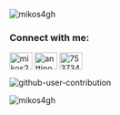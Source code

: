 
<p align="left"> <img src="https://komarev.com/ghpvc/?username=mikos4gh&label=Profile%20views&color=0e75b6&style=flat" alt="mikos4gh" /> </p>

<h3 align="left">Connect with me:</h3>
<p align="left">
<a href="https://instagram.com/mikos296" target="blank"><img align="center" src="https://raw.githubusercontent.com/rahuldkjain/github-profile-readme-generator/master/src/images/icons/Social/instagram.svg" alt="mikos296" height="30" width="40" /></a>
<a href="https://www.youtube.com/@anttino" target="blank"><img align="center" src="https://raw.githubusercontent.com/rahuldkjain/github-profile-readme-generator/master/src/images/icons/Social/youtube.svg" alt="anttino" height="30" width="40" /></a>
<a href="https://discord.gg/753734557039198267" target="blank"><img align="center" src="https://raw.githubusercontent.com/rahuldkjain/github-profile-readme-generator/master/src/images/icons/Social/discord.svg" alt="753734557039198267" height="30" width="40" /></a>
</p>

<!-- Proudly created with GPRM ( https://gprm.itsvg.in ) -->
![github-user-contribution](https://github.com/user-attachments/assets/29c26cbd-d46e-4ba2-a077-024da163c0af)
<p align="left"> <img src="https://komarev.com/ghpvc/?username=mikos4gh&label=Profile%20views&color=0e75b6&style=flat" alt="mikos4gh" /> </p>
